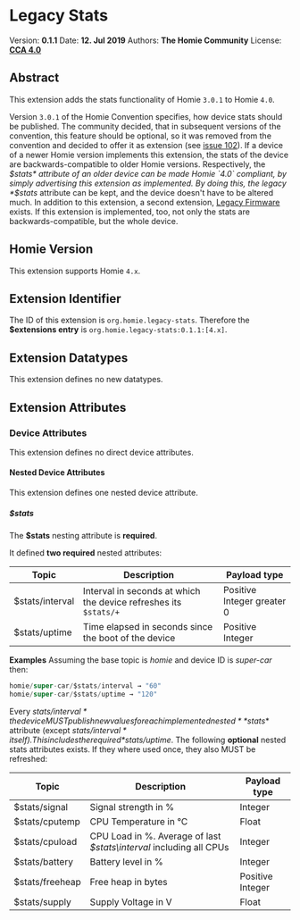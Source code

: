 # Legacy Stats

Version: **<!--VERSION-->0.1.1<!--VERSION-->**
Date: **<!--DATE-->12. Jul 2019<!--DATE-->**
Authors: **<!--AUTHORS-->The Homie Community<!--AUTHORS-->**
License: **<!--LICENSE-->[CCA 4.0](https://homieiot.github.io/license)<!--LICENSE-->**

## Abstract
This extension adds the stats functionality of Homie `3.0.1` to Homie `4.0`.

Version `3.0.1` of the Homie Convention specifies, how device stats should be published.
The community decided, that in subsequent versions of the convention, this feature should be optional,
so it was removed from the convention and decided to offer it as extension (see [issue 102](https://github.com/homieiot/convention/issues/102)).
If a device of a newer Homie version implements this extension, the stats of the device are backwards-compatible to older Homie versions.
Respectively, the *$stats* attribute of an older device can be made Homie `4.0` compliant, by simply advertising this extension as implemented.
By doing this, the legacy *$stats* attribute can be kept, and the device doesn't have to be altered much.
In addition to this extension, a second extension, [Legacy Firmware]() exists.
If this extension is implemented, too, not only the stats are backwards-compatible, but the whole device.

## Homie Version
This extension supports Homie `4.x`.

## Extension Identifier
The ID of this extension is `org.homie.legacy-stats`.
Therefore the **$extensions entry** is `org.homie.legacy-stats:0.1.1:[4.x]`.

## Extension Datatypes
This extension defines no new datatypes.

## Extension Attributes

### Device Attributes

This extension defines no direct device attributes.

#### Nested Device Attributes

This extension defines one nested device attribute.

##### $stats
The **$stats** nesting attribute is **required**.

It defined **two required** nested attributes:

| Topic           | Description                                                             | Payload type               |
|-----------------|-------------------------------------------------------------------------|----------------------------|
| $stats/interval | Interval in seconds at which the device refreshes its `$stats/+`        | Positive Integer greater 0 |
| $stats/uptime   | Time elapsed in seconds since the boot of the device                    | Positive Integer           |

**Examples**
Assuming the base topic is *homie* and device ID is *super-car* then:
```java
homie/super-car/$stats/interval → "60"
homie/super-car/$stats/uptime → "120"
```
Every *$stats/interval* the device MUST publish new values for each implemented nested **$stats** attribute (except *$stats/interval* itself).
This includes the required *$stats/uptime*.
The following **optional** nested stats attributes exists. If they where used once, they also MUST be refreshed:

| Topic           | Description                                                         | Payload type     |
|-----------------|---------------------------------------------------------------------|------------------|
| $stats/signal   | Signal strength in %                                                | Integer          |
| $stats/cputemp  | CPU Temperature in °C                                               | Float            |
| $stats/cpuload  | CPU Load in %. Average of last *$stats\interval* including all CPUs | Integer          |
| $stats/battery  | Battery level in %                                                  | Integer          |
| $stats/freeheap | Free heap in bytes                                                  | Positive Integer |
| $stats/supply   | Supply Voltage in V                                                 | Float            |